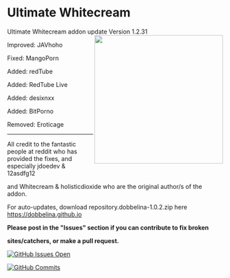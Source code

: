 # Ultimate Whitecream
Ultimate Whitecream addon update	Version 1.2.31
<img src="https://user-images.githubusercontent.com/46063764/66117262-87761100-e5d4-11e9-9b97-4f04f2ac1d08.png" width="300" align="right">

Improved: JAVhoho

Fixed: MangoPorn

Added: redTube

Added: RedTube Live

Added: desixnxx

Added: BitPorno

Removed: Eroticage


---
All credit to the fantastic people at reddit who has provided the fixes, and especially jdoedev & 12asdfg12


and Whitecream & holisticdioxide who are the original author/s of the addon.

For auto-updates, download repository.dobbelina-1.0.2.zip here https://dobbelina.github.io

**Please post in the "Issues" section if you can contribute to fix broken**

**sites/catchers, or make a pull request.**

[![GitHub Issues Open](https://github-basic-badges.herokuapp.com/issues/dobbelina/repository.dobbelina.svg)]()

[![GitHub Commits](https://github-basic-badges.herokuapp.com/commits/dobbelina/repository.dobbelina.svg)]()



